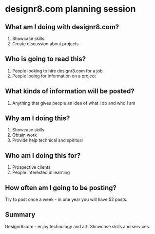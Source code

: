 designr8.com planning session
=============================

What am I doing with designr8.com?
----------------------------------

1. Showcase skills 
2. Create discussion about projects


Who is going to read this?
--------------------------

1. People looking to hire designr8.com for a job
2. People looing for information on a project

What kinds of information will be posted?
-----------------------------------------

1. Anything that gives people an idea of what I do and who I am

Why am I doing this?
--------------------

1. Showcase skills
2. Obtain work
3. Provide help technical and spiritual

Who am I doing this for?
------------------------

1. Prospective clients
2. People interested in learning

How often am I going to be posting?
-----------------------------------

Try to post once a week - in one year you will have 52 posts.

Summary
-------

Designr8.com - enjoy technology and art. Showcase skills and services.



